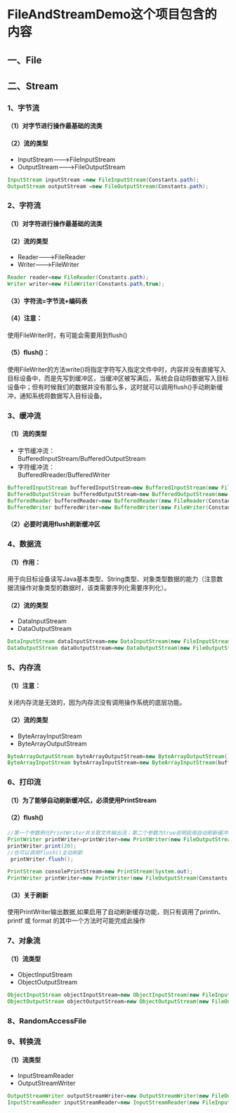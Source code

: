 # FileAndStreamDemo这个项目包含的内容

## 一、File


## 二、Stream

### 1、字节流

#### （1）对字节进行操作最基础的流类

#### （2）流的类型
  * InputStream--->FileInputStream<br>  
  * OutputStream--->FileOutputStream<br>  
  
  ```Java
InputStream inputStream =new FileInputStream(Constants.path);
OutputStream outputStream =new FileOutputStream(Constants.path);
  ```

### 2、字符流

#### （1）对字符进行操作最基础的流类

#### （2）流的类型
  * Reader--->FileReader<br>  
  * Writer--->FileWriter<br>  
```Java
Reader reader=new FileReader(Constants.path);
Writer writer=new FileWriter(Constants.path,true);
```
  
#### （3）字符流=字节流+编码表

#### （4）注意：
使用FileWriter时，有可能会需要用到flush()

#### （5）flush()：
使用FileWriter的方法write()将指定字符写入指定文件中时，内容并没有直接写入目标设备中，而是先写到缓冲区，当缓冲区被写满后，系统会自动将数据写入目标设备中；但有时候我们的数据并没有那么多，这时就可以调用flush()手动刷新缓冲，通知系统将数据写入目标设备。

### 3、缓冲流

#### （1）流的类型
  * 字节缓冲流：<br>
  BufferedInputStream/BufferedOutputStream<br>  
  * 字符缓冲流：<br>
  BufferedRreader/BufferedWriter
  ```Java
  BufferedInputStream bufferedInputStream=new BufferedInputStream(new FileInputStream(Constants.path));
  BufferedOutputStream bufferedOutputStream=new BufferedOutputStream(new FileOutputStream(Constants.path));
  BufferedReader bufferedReader=new BufferedReader(new FileReader(Constants.path));
  BufferedWriter bufferedWriter=new BufferedWriter(new FileWriter(Constants.path));
  ```
  
#### （2）必要时调用flush刷新缓冲区  
 
### 4、数据流

#### （1）作用：
用于向目标设备读写Java基本类型、String类型、对象类型数据的能力（注意数据流操作对象类型的数据时，该类需要序列化需要序列化）。<br>  

#### （2）流的类型
  * DataInputStream<br>
  * DataOutputStream<br>
  ```Java
  DataInputStream dataInputStream=new DataInputStream(new FileInputStream(Constants.path));
  DataOutputStream dataOutputStream=new DataOutputStream(new FileOutputStream(Constants.path));
  ```
  
 ### 5、内存流
 
 #### （1）注意：
 关闭内存流是无效的，因为内存流没有调用操作系统的底层功能。<br>
 
 #### （2）流的类型
   * ByteArrayInputStream
   * ByteArrayOutputStream
   ```Java
   ByteArrayOutputStream byteArrayOutputStream=new ByteArrayOutputStream();
   ByteArrayInputStream byteArrayInputStream=new ByteArrayInputStream(buffer);
   ```
   
  ### 6、打印流
  
  #### （1）为了能够自动刷新缓冲区，必须使用PrintStream
  
  #### （2）flush() 
  ```Java
  //第一个参数例化PrintWriter并关联文件输出流；第二个参数为true说明启用自动刷新缓冲区功能，false表示禁用自动刷新缓冲区功能
  PrintWriter printWriter=printWriter=new PrintWriter(new FileOutputStream(path),true);
  printWriter.print(20);
  //也可以调用flush()主动刷新
   printWriter.flush(); 
   ```
   
   ```Java
   PrintStream consolePrintStream=new PrintStream(System.out);
   PrintWriter printWriter=new PrintWriter(new FileOutputStream(Constants.path),true);
   
   ```
   
  #### （3）关于刷新
  使用PrintWriter输出数据,如果启用了自动刷新缓存功能，则只有调用了println、printf 或 format 的其中一个方法时可能完成此操作<br>  
   
  ### 7、对象流
  
  #### （1）流类型
   * ObjectInputStream<br>  
   * ObjectOutputStream<br>  
   ```Java
   ObjectInputStream objectInputStream=new ObjectInputStream(new FileInputStream(Constants.path));
   ObjectOutputStream objectOutputStream=new ObjectOutputStream(new FileOutputStream(Constants.path));
   ```
   
   ### 8、RandomAccessFile
   
   ### 9、转换流
   #### （1）流类型
   * InputStreamReader
   * OutputStreamWriter
   ```Java
   OutputStreamWriter outputStreamWriter=new OutputStreamWriter(new FileOutputStream(Constants.path));
   InputStreamReader inputStreamReader=new InputStreamReader(new FileInputStream(Constants.path));
   ```
   
  
  
  
  

 
